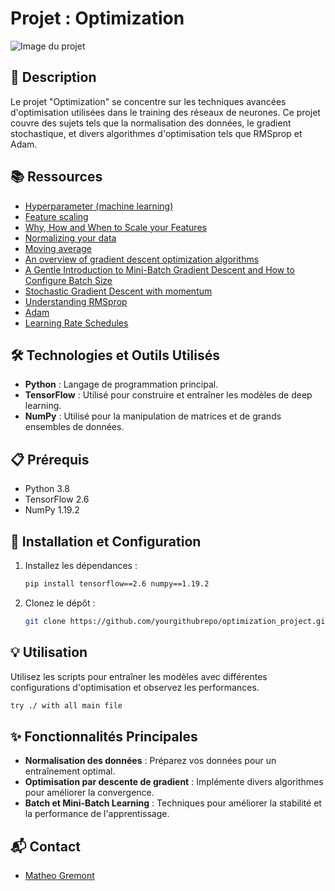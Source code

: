 # Projet : Optimization

![Image du projet](https://www.planplusonline.com/wp-content/uploads/2015/08/optimization-7keys.jpg)

## 📝 Description
Le projet "Optimization" se concentre sur les techniques avancées d'optimisation utilisées dans le training des réseaux de neurones. Ce projet couvre des sujets tels que la normalisation des données, le gradient stochastique, et divers algorithmes d'optimisation tels que RMSprop et Adam.

## 📚 Ressources
- [Hyperparameter (machine learning)](https://en.wikipedia.org/wiki/Hyperparameter_(machine_learning))
- [Feature scaling](https://en.wikipedia.org/wiki/Feature_scaling)
- [Why, How and When to Scale your Features](https://medium.com/greyatom/why-how-and-when-to-scale-your-features-4b30ab09db5e)
- [Normalizing your data](https://www.jeremyjordan.me/batch-normalization/)
- [Moving average](https://en.wikipedia.org/wiki/Moving_average)
- [An overview of gradient descent optimization algorithms](https://ruder.io/optimizing-gradient-descent/)
- [A Gentle Introduction to Mini-Batch Gradient Descent and How to Configure Batch Size](https://machinelearningmastery.com/gentle-introduction-mini-batch-gradient-descent-configure-batch-size/)
- [Stochastic Gradient Descent with momentum](https://distill.pub/2017/momentum/)
- [Understanding RMSprop](https://wiseodd.github.io/techblog/2016/06/22/nn-optimization/)
- [Adam](https://arxiv.org/abs/1412.6980)
- [Learning Rate Schedules](https://www.pyimagesearch.com/2019/07/22/keras-learning-rate-schedules-and-decay/)

## 🛠️ Technologies et Outils Utilisés
- **Python** : Langage de programmation principal.
- **TensorFlow** : Utilisé pour construire et entraîner les modèles de deep learning.
- **NumPy** : Utilisé pour la manipulation de matrices et de grands ensembles de données.

## 📋 Prérequis
- Python 3.8
- TensorFlow 2.6
- NumPy 1.19.2

## 🚀 Installation et Configuration
1. Installez les dépendances :
   ```bash
   pip install tensorflow==2.6 numpy==1.19.2
   ```
2. Clonez le dépôt :
   ```bash
   git clone https://github.com/yourgithubrepo/optimization_project.git
   ```

## 💡 Utilisation
Utilisez les scripts pour entraîner les modèles avec différentes configurations d'optimisation et observez les performances.
```bash
try ./ with all main file
```

## ✨ Fonctionnalités Principales
- **Normalisation des données** : Préparez vos données pour un entraînement optimal.
- **Optimisation par descente de gradient** : Implémente divers algorithmes pour améliorer la convergence.
- **Batch et Mini-Batch Learning** : Techniques pour améliorer la stabilité et la performance de l'apprentissage.

## 📬 Contact
- [Matheo Gremont](https://www.linkedin.com/in/matheo-gremont-aa0b41251/)

